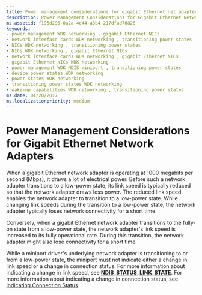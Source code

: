 ```yaml
---
title: Power management considerations for gigabit Ethernet net adapters
description: Power Management Considerations for Gigabit Ethernet Network Adapters
ms.assetid: f195d295-0a2a-4c44-a3b4-217dfad76826
keywords:
- power management WDK networking , gigabit Ethernet NICs
- network interface cards WDK networking , transitioning power states
- NICs WDK networking , transitioning power states
- NICs WDK networking , gigabit Ethernet NICs
- network interface cards WDK networking , gigabit Ethernet NICs
- gigabit Ethernet NICs WDK networking
- power management WDK NDIS miniport , transitioning power states
- device power states WDK networking
- power states WDK networking
- transitioning power states WDK networking
- wake-up capabilities WDK networking , transitioning power states
ms.date: 04/20/2017
ms.localizationpriority: medium
---
```


# Power Management Considerations for Gigabit Ethernet Network Adapters


When a gigabit Ethernet network adapter is operating at 1000 megabits per second (Mbps), it draws a lot of electrical power. Before such a network adapter transitions to a low-power state, its link speed is typically reduced so that the network adapter draws less power. The reduced link speed enables the network adapter to transition to a low-power state. While changing link speeds during the transition to a low-power state, the network adapter typically loses network connectivity for a short time.

Conversely, when a gigabit Ethernet network adapter transitions to the fully-on state from a low-power state, the network adapter's link speed is increased to its fully operational rate. During this transition, the network adapter might also lose connectivity for a short time.

While a miniport driver's underlying network adapter is transitioning to or from a low-power state, the miniport must not indicate either a change in link speed or a change in connection status. For more information about indicating a change in link speed, see [**NDIS\_STATUS\_LINK\_STATE**](./ndis-status-link-state.md). For more information about indicating a change in connection status, see [Indicating Connection Status](indicating-connection-status.md).

 

